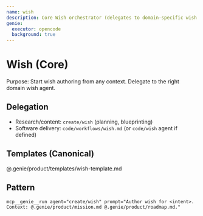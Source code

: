 ```yaml
---
name: wish
description: Core Wish orchestrator (delegates to domain-specific wish agents)
genie:
  executor: opencode
  background: true
---
```


# Wish (Core)

Purpose: Start wish authoring from any context. Delegate to the right domain wish agent.

## Delegation
- Research/content: `create/wish` (planning, blueprinting)
- Software delivery: `code/workflows/wish.md` (or `code/wish` agent if defined)

## Templates (Canonical)
@.genie/product/templates/wish-template.md

## Pattern
```
mcp__genie__run agent="create/wish" prompt="Author wish for <intent>. Context: @.genie/product/mission.md @.genie/product/roadmap.md."
```

